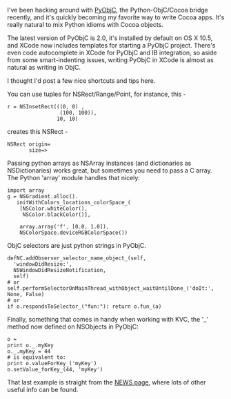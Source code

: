 <!--
.. title: PyObjC notes
.. date: 2008/02/01 11:07
.. slug: pyobjc-notes
.. link:
.. description:
.. tags: computers, mac, programming
-->


I've been hacking around with [PyObjC](http://pyobjc.sf.net), the Python-ObjC/Cocoa bridge recently, and it's quickly becoming my favorite way to write Cocoa apps. It's really natural to mix Python idioms with Cocoa objects.

The latest version of PyObjC is 2.0, it's installed by default on OS X 10.5, and XCode now includes templates for starting a PyObjC project. There's even code autocomplete in XCode for PyObjC and IB integration, so aside from some smart-indenting issues, writing PyObjC in XCode is almost as natural as writing in ObjC.

I thought I'd post a few nice shortcuts and tips here.

  

You can use tuples for NSRect/Range/Point, for instance, this -

    r = NSInsetRect(((0, 0) ,
                     (100, 100)),
                    10, 10)


creates this NSRect -

    NSRect origin=
           size=>

  

Passing python arrays as NSArray instances (and dictionaries as NSDictionaries) works great, but sometimes you need to pass a C array. The Python 'array' module handles that nicely:

    import array
    g = NSGradient.alloc().
       initWithColors_locations_colorSpace_(
        [NSColor.whiteColor(),
         NSColor.blackColor()],   

        array.array('f', [0.0, 1.0]),
        NSColorSpace.deviceRGBColorSpace())


  

ObjC selectors are just python strings in PyObjC.

    defNC.addObserver_selector_name_object_(self,
      'windowDidResize:',
      NSWindowDidResizeNotification,
      self)
    # or
    self.performSelectorOnMainThread_withObject_waitUntilDone_('doIt:', None, False)
    # or
    if o.respondsToSelector_("fun:"): return o.fun_(a)

  

Finally, something that comes in handy when working with KVC, the  '_' method now defined on NSObjects in PyObjC:

    o = 
    print o._.myKey
    o._.myKey = 44
    # is equivalent to:
    print o.valueForKey_('myKey')
    o.setValue_forKey_(44, 'myKey')

  

That last example is straight from the [NEWS page](http://pyobjc.sourceforge.net/NEWS-2.0.html), where lots of other useful info can be found.
